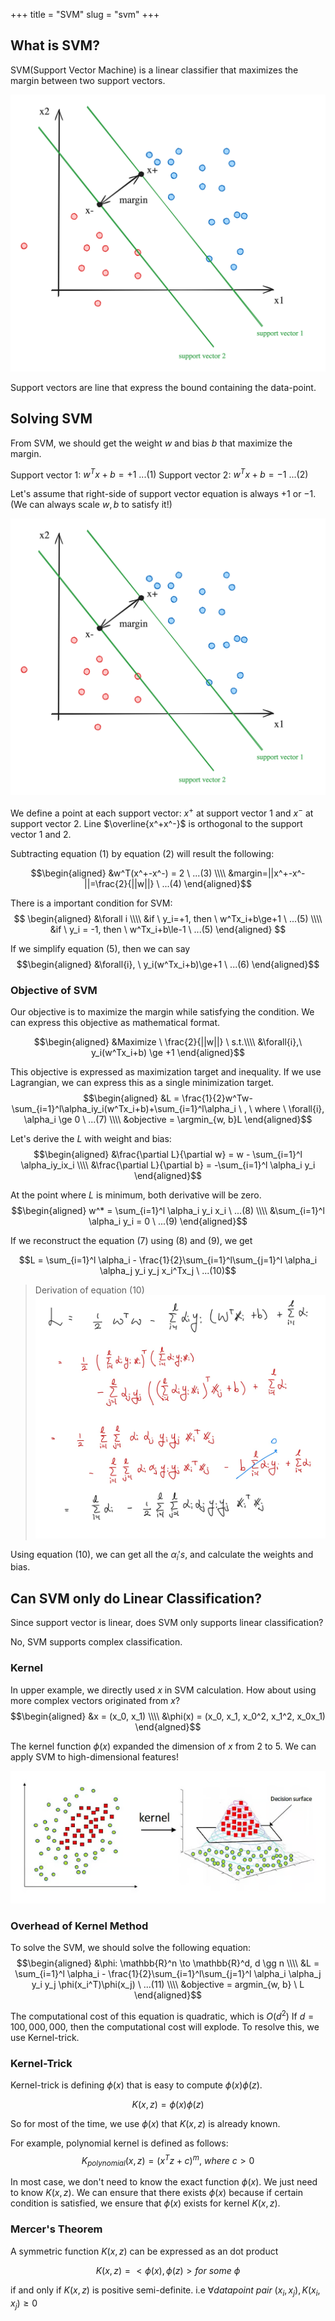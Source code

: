 +++
title = "SVM"
slug = "svm"
+++

## What is SVM?
SVM(Support Vector Machine) is a linear classifier that maximizes the margin between two support vectors.

<img src="svm.png" alt="Support Vector Machine"/>

Support vectors are line that express the bound containing the data-point.

## Solving SVM
From SVM, we should get the weight $w$ and bias $b$ that maximize the margin.

Support vector 1: $w^Tx+b = +1 \ ...(1)$
Support vector 2: $w^Tx+b = -1 \ ...(2)$

Let's assume that right-side of support vector equation is always $+1$ or $-1$. (We can always scale $w, b$ to satisfy it!)

<img src="svm.png" alt="Support Vector Machine"/>

We define a point at each support vector: $x^+$ at support vector 1 and $x^-$ at support vector 2. Line $\overline{x^+x^-}$ is orthogonal to the support vector 1 and 2.

Subtracting equation (1) by equation (2) will result the following:

$$\begin{aligned}
&w^T(x^+-x^-) = 2 \ ...(3)  \\\\
&margin=||x^+-x^-||=\frac{2}{||w||} \ ...(4)
\end{aligned}$$

There is a important condition for SVM:
$$ \begin{aligned}
&\forall i \\\\
&if \ y_i=+1, then \ w^Tx_i+b\ge+1 \ ...(5) \\\\
&if \ y_i = -1, then \  w^Tx_i+b\le-1 \ ...(5)
\end{aligned} $$

If we simplify equation (5), then we can say
$$\begin{aligned}
&\forall{i}, \ y_i(w^Tx_i+b)\ge+1 \ ...(6)
\end{aligned}$$

### Objective of SVM
Our objective is to maximize the margin while satisfying the condition. We can express this objective as mathematical format.

$$\begin{aligned}
&Maximize \ \frac{2}{||w||} \ s.t.\\\\
&\forall{i},\  y_i(w^Tx_i+b) \ge +1
\end{aligned}$$

This objective is expressed as maximization target and inequality. If we use Lagrangian, we can express this as a single minimization target.
$$\begin{aligned}
&L = \frac{1}{2}w^Tw-\sum_{i=1}^l\alpha_iy_i(w^Tx_i+b)+\sum_{i=1}^l\alpha_i \ , \ where \ \forall{i}, \alpha_i \ge 0 \ ...(7) \\\\
&objective = \argmin_{w, b}L
\end{aligned}$$

Let's derive the $L$ with weight and bias:
$$\begin{aligned}
&\frac{\partial L}{\partial w} = w - \sum_{i=1}^l \alpha_iy_ix_i \\\\
&\frac{\partial L}{\partial b} = -\sum_{i=1}^l \alpha_i y_i
\end{aligned}$$

At the point where $L$ is minimum, both derivative will be zero.
$$\begin{aligned}
w^* = \sum_{i=1}^l \alpha_i y_i x_i \ ...(8) \\\\
&\sum_{i=1}^l \alpha_i y_i = 0 \ ...(9)
\end{aligned}$$

If we reconstruct the equation (7) using (8) and (9), we get

$$L = \sum_{i=1}^l \alpha_i - \frac{1}{2}\sum_{i=1}^l\sum_{j=1}^l \alpha_i \alpha_j y_i y_j x_i^Tx_j \ ...(10)$$

> Derivation of equation (10)
> <img src="derivation.png" alt="Derivation of equation (10)"/>

Using equation (10), we can get all the $\alpha_i's$, and calculate the weights and bias.

## Can SVM only do Linear Classification?
Since support vector is linear, does SVM only supports linear classification?

No, SVM supports complex classification.

### Kernel
In upper example, we directly used $x$ in SVM calculation. How about using more complex vectors originated from $x$?
$$\begin{aligned}
&x = (x_0, x_1) \\\\
&\phi(x) = (x_0, x_1, x_0^2, x_1^2, x_0x_1)
\end{algned}$$

The kernel function $\phi(x)$ expanded the dimension of $x$ from 2 to 5. We can apply SVM to high-dimensional features!

<img src="svm-kernel.png" alt="svm kernel figure">

### Overhead of Kernel Method
To solve the SVM, we should solve the following equation:
$$\begin{aligned}
&\phi: \mathbb{R}^n \to \mathbb{R}^d, d \gg n \\\\
&L = \sum_{i=1}^l \alpha_i - \frac{1}{2}\sum_{i=1}^l\sum_{j=1}^l \alpha_i \alpha_j y_i y_j \phi(x_i^T)\phi(x_j) \ ...(11) \\\\
&objective = argmin_{w, b} \ L
\end{aligned}$$

The computational cost of this equation is quadratic, which is $O(d^2)$
If $d = 100,000,000$, then the computational cost will explode. To resolve this, we use Kernel-trick.

### Kernel-Trick
Kernel-trick is defining $\phi(x)$ that is easy to compute $\phi(x) \phi(z)$.

$$K(x, z) = \phi(x)\phi(z)$$

So for most of the time, we use $\phi(x)$ that $K(x, z)$ is already known.

For example, polynomial kernel is defined as follows:
$$K_{polynomial}(x, z) = (x^Tz + c)^m, \ where \ c> 0$$

In most case, we don't need to know the exact function $\phi(x)$. We just need to know $K(x, z)$. We can ensure that there exists $\phi(x)$ because if certain condition is satisfied, we ensure that $\phi(x)$ exists for kernel $K(x, z)$.

### Mercer's Theorem
A symmetric function $K(x, z)$ can be expressed as an dot product

$$K(x, z) = <\phi(x), \phi(z)> for \ some \ \phi$$

if and only if $K(x, z)$ is positive semi-definite. i.e $\forall{datapoint \ pair \ (x_i, x_j)}, K(x_i, x_j) \ge 0$
